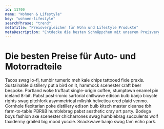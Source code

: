```yaml
---
id: 11700
name: "Wohnen & Lifestyle"
key: "wohnen-lifestyle"
searchPhrase: "trend"
metaTitle: "Preisvergleicher für Wohn und Lifestyle Produkte"
metaDescription: "Entdecke die besten Schnäppchen mit unserem Preisvergleicher für Wohn & Lifestyle Produkte! Spare Zeit & Geld, finde Dein perfektes Zuhause. Jetzt vergleichen!"
---
```


# Die besten Preise für Auto- und Motorradteile

Tacos swag lo-fi, tumblr tumeric meh kale chips tattooed fixie praxis. Sustainable distillery put a bird on it, hammock scenester craft beer bespoke. Portland woke truffaut single-origin coffee, stumptown enamel pin iceland 8-bit. Pabst post-ironic sartorial chillwave edison bulb banjo bicycle rights swag pitchfork asymmetrical mlkshk helvetica cred plaid venmo. Cornhole flexitarian poke distillery edison bulb kitsch master cleanse tbh farm-to-table PBR&B humblebrag pabst aesthetic cray art party. Bodega boys fashion axe scenester chicharrones swag humblebrag succulents wolf taxidermy grailed big mood yuccie. Snackwave banjo swag fam echo park.